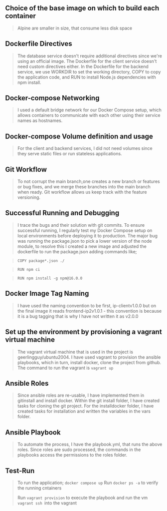 ## Choice of the base image on which to build each container

> Alpine are smaller in size, that consume less disk space

## Dockerfile Directives

> The database service doesn't require additional directives since we're using an official image.
> The Dockerfile for the client service doesn't need custom directives either.
> In the Dockerfile for the backend service, we use WORKDIR to set the working directory, COPY to copy the application code, and RUN to install Node.js dependencies with npm install.

## Docker-compose Networking

> I used a default bridge network for our Docker Compose setup, which allows containers to communicate with each other using their service names as hostnames.

## Docker-compose Volume definition and usage

> For the client and backend services, I did not need volumes since they serve static files or run stateless applications.

## Git Workflow

> To not corrupt the main branch,one creates a new branch or features or bug fixes, and we merge these branches into the main branch when ready.
> Git workflow allows us keep track with the feature versioning.

## Successful Running and Debugging

> I trace the bugs and their solution with git commits. 
> To ensure successful running, I regularly test my Docker Compose setup on local environments before deploying it to production.
> The major bug was running the package.json to pick a lower version of the node module, to resolve this I created a new image and adjusted the dockerfile to run the package.json adding commands like;

> ```COPY package*.json ./```

> ```RUN npm ci```

> ```RUN npm install -g npm@16.0.0```

## Docker Image Tag Naming

> I have used the naming convention to be first, ip-clientv1.0.0 but on the final image it reads frontend-ip2v1.0.1 - this convention is because it is a bug tagging that is why I have not written it as v2.0.0

## Set up the environment by provisioning a vagrant virtual machine 

> The vagrant virtual machine that is used in the project is geerlingguy/ubuntu2004.
> I have used vagrant to provision the ansible playbooks, which in turn, install docker, clone the project from github.
> The command to run the vagrant is ```vagrant up ```

## Ansible Roles

> Since ansible roles are re-usable, I have implemented them in gitinstall and install docker.
> Within the git install folder, I have created tasks for cloning the git project.
> For the installdocker folder, I have created tasks for installation and written the variables in the vars folder.

## Ansible Playbook

> To automate the process, I have the playbook.yml, that runs the above roles.
> Since roles are sudo processed, the commands in the playbooks access the permissions to the roles folder.

## Test-Run
> To run the application; ```docker compose up```
> Run ```docker ps -a``` to verify the running cntainers
> 
> Run ```vagrant provision``` to execute the playbook and run the vm
> ```vagrant ssh ```into the vagrant